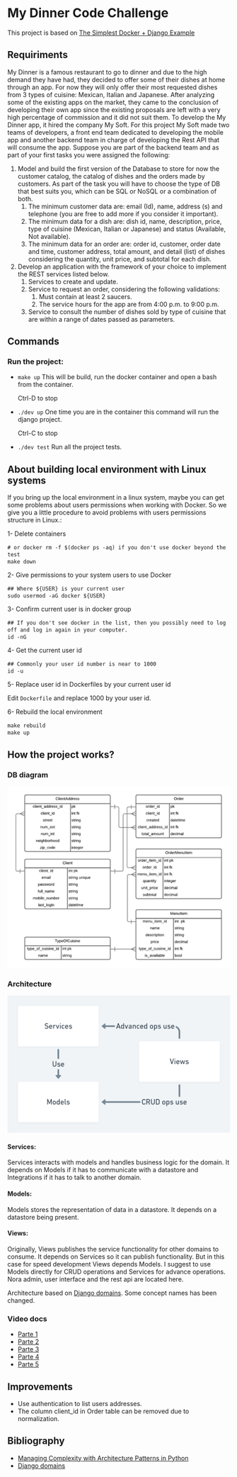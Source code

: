 # My Dinner Code Challenge

This project is based on [The Simplest Docker + Django Example](https://github.com/cyface/simplest-docker-django-example)

## Requiriments

My Dinner is a famous restaurant to go to dinner and due to the high demand they have had, they decided to offer some of their dishes at home through an app. For now they will only offer their most requested dishes from 3 types of cuisine: Mexican, Italian and Japanese. After analyzing some of the existing apps on the market, they came to the conclusion of developing their own app since the existing proposals are left with a very high percentage of commission and it did not suit them. To develop the My Dinner app, it hired the company My Soft. For this project My Soft made two teams of developers, a front end team dedicated to developing the mobile app and another backend team in charge of developing the Rest API that will consume the app.
Suppose you are part of the backend team and as part of your first tasks you were assigned the following:

1. Model and build the first version of the Database to store for now the customer catalog, the catalog of dishes and the orders made by customers. As part of the task you will have to choose the type of DB that best suits you, which can be SQL or NoSQL or a combination of both.
    1. The minimum customer data are: email (Id), name, address (s) and telephone (you are free to add more if you consider it important).
    2. The minimum data for a dish are: dish id, name, description, price, type of cuisine (Mexican, Italian or Japanese) and status (Available, Not available).
    3. The minimum data for an order are: order id, customer, order date and time, customer address, total amount, and detail (list) of dishes considering the quantity, unit price, and subtotal for each dish.
2. Develop an application with the framework of your choice to implement the REST services listed below.
    1. Services to create and update.
    2. Service to request an order, considering the following validations:
        1. Must contain at least 2 saucers.
        2. The service hours for the app are from 4:00 p.m. to 9:00 p.m.
    3. Service to consult the number of dishes sold by type of cuisine that are within a range of dates passed as parameters.

## Commands

### Run the project:
- `make up` This will be build, run the docker container and open a bash from the
  container.

  Ctrl-D to stop

- `./dev up` One time you are in the container this command will run the django project.

  Ctrl-C to stop

- `./dev test` Run all the project tests.


## About building local environment with Linux systems

If you bring up the local environment in a linux system, maybe you can get some problems about users permissions when working with Docker.
So we give you a little procedure to avoid problems with users permissions structure in Linux.:

1- Delete containers

```
# or docker rm -f $(docker ps -aq) if you don't use docker beyond the test
make down
```

2- Give permissions to your system users to use Docker

```
## Where ${USER} is your current user
sudo usermod -aG docker ${USER}
```

3- Confirm current user is in docker group

```
## If you don't see docker in the list, then you possibly need to log off and log in again in your computer.
id -nG
```

4-  Get the current user id

```
## Commonly your user id number is near to 1000
id -u
```

5- Replace user id in Dockerfiles by your current user id

Edit `Dockerfile` and replace 1000 by your user id.

6- Rebuild the local environment

```
make rebuild
make up
```

## How the project works?

### DB diagram

![DB diagram](assets/db_diagram.png)

### Architecture

![Architecture diagram](assets/architecture_diagram.png)

#### Services:

Services interacts with models and
handles business logic for the domain.
It depends on Models if it has to
communicate with a datastore and
Integrations if it has to talk to another
domain.

#### Models:

Models stores the representation of
data in a datastore. It depends on a
datastore being present.

#### Views:

Originally, Views publishes the service functionality
for other domains to consume. It
depends on Services so it can publish
functionality. But in this case for speed development
Views depends Models. I suggest to use Models directly
for CRUD operations and Services for advance operations.
Nora admin, user interface and the rest api are located here.

Architecture based on [Django domains](https://phalt.github.io/django-api-domains/).
Some concept names has been changed.

### Video docs

- [Parte 1](https://www.loom.com/share/4ad90f551c454e719551bd2758a1c3e7)
- [Parte 2](https://www.loom.com/share/b48cd3cce47a487da70cb525769249e2)
- [Parte 3](https://www.loom.com/share/1dd0074b4d454279905e87676c159d21)
- [Parte 4](https://www.loom.com/share/b7c7fa13f915419e87053547baf50d91)
- [Parte 5](https://www.loom.com/share/a02579c92ad349979146d3e95da2aab1)

## Improvements

- Use authentication to list users addresses.
- The column client_id in Order table can be removed due to normalization.

## Bibliography

- [Managing Complexity with Architecture Patterns in Python](https://klaviyo.tech/managing-complexity-with-architecture-patterns-in-python-626b895710ca)
- [Django domains](https://phalt.github.io/django-api-domains/)
